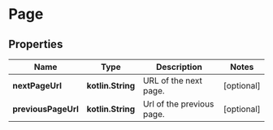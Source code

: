 
# Page

## Properties
Name | Type | Description | Notes
------------ | ------------- | ------------- | -------------
**nextPageUrl** | **kotlin.String** | URL of the next page. |  [optional]
**previousPageUrl** | **kotlin.String** | Url of the previous page. |  [optional]



